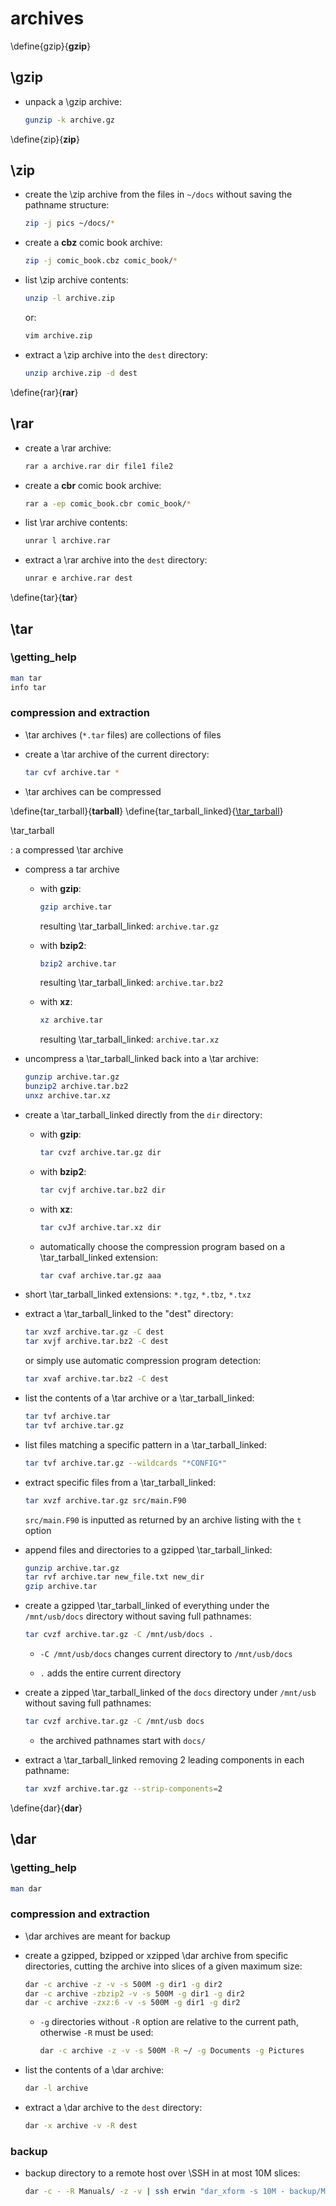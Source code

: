 
# archives

\define{gzip}{__gzip__}
## \gzip

+ unpack a \gzip archive:

	```bash
	gunzip -k archive.gz
	```

\define{zip}{__zip__}
## \zip

+ create the \zip archive from the files in `~/docs` without saving the pathname structure:

	```bash
	zip -j pics ~/docs/*
	```

+ create a __cbz__ comic book archive:

	```bash
	zip -j comic_book.cbz comic_book/*
	```

+ list \zip archive contents:

	```bash
	unzip -l archive.zip
	```

	or:

	```bash
	vim archive.zip
	```

+ extract a \zip archive into the `dest` directory:

	```bash
	unzip archive.zip -d dest
	```

\define{rar}{__rar__}
## \rar

+ create a \rar archive:

	```bash
	rar a archive.rar dir file1 file2
	```

+ create a __cbr__ comic book archive:

	```bash
	rar a -ep comic_book.cbr comic_book/*
	```

+ list \rar archive contents:

	```bash
	unrar l archive.rar
	```

+ extract a \rar archive into the `dest` directory:

	```bash
	unrar e archive.rar dest
	```

\define{tar}{__tar__}
## \tar

### \getting_help

```bash
man tar
info tar
```

### compression and extraction

+ \tar archives (`*.tar` files) are collections of files

+ create a \tar archive of the current directory:

	```bash
	tar cvf archive.tar *
	```

+ \tar archives can be compressed

\define{tar_tarball}{__tarball__}
\define{tar_tarball_linked}{[\tar_tarball](#tar_tarball)}

\tar_tarball<a name="tar_tarball"></a>

: a compressed \tar archive

+ compress a tar archive

	+ with __gzip__:

		```bash
		gzip archive.tar
		```

		resulting \tar_tarball_linked: `archive.tar.gz`

	+ with __bzip2__:

		```bash
		bzip2 archive.tar
		```

		resulting \tar_tarball_linked: `archive.tar.bz2`

	+ with __xz__:

		```bash
		xz archive.tar
		```

		resulting \tar_tarball_linked: `archive.tar.xz`

+ uncompress a \tar_tarball_linked back into a \tar archive:

	```bash
	gunzip archive.tar.gz
	bunzip2 archive.tar.bz2
	unxz archive.tar.xz
	```

+ create a \tar_tarball_linked directly from the `dir` directory:

	+ with __gzip__:

		```bash
		tar cvzf archive.tar.gz dir
		```

	+ with __bzip2__:

		```bash
		tar cvjf archive.tar.bz2 dir
		```

	+ with __xz__:

		```bash
		tar cvJf archive.tar.xz dir
		```

	+ automatically choose the compression program based on a \tar_tarball_linked extension:

		```bash
		tar cvaf archive.tar.gz aaa
		```

+ short \tar_tarball_linked extensions: `*.tgz`, `*.tbz`, `*.txz`

+ extract a \tar_tarball_linked to the "dest" directory:

	```bash
	tar xvzf archive.tar.gz -C dest
	tar xvjf archive.tar.bz2 -C dest
	```

	or simply use automatic compression program detection:

	```bash
	tar xvaf archive.tar.bz2 -C dest
	```

+ list the contents of a \tar archive or a \tar_tarball_linked:

	```bash
	tar tvf archive.tar
	tar tvf archive.tar.gz
	```

+ list files matching a specific pattern in a \tar_tarball_linked:

	```bash
	tar tvf archive.tar.gz --wildcards "*CONFIG*"
	```

+ extract specific files from a \tar_tarball_linked:

	```bash
	tar xvzf archive.tar.gz src/main.F90
	```

	`src/main.F90` is inputted as returned by an archive listing with the `t` option

+ append files and directories to a gzipped \tar_tarball_linked:

	```bash
	gunzip archive.tar.gz
	tar rvf archive.tar new_file.txt new_dir
	gzip archive.tar
	```

+ create a gzipped \tar_tarball_linked of everything under the `/mnt/usb/docs` directory without saving full pathnames:

	```bash
	tar cvzf archive.tar.gz -C /mnt/usb/docs .
	```

	+ `-C /mnt/usb/docs` changes current directory to `/mnt/usb/docs`

	+ `.` adds the entire current directory

+ create a zipped \tar_tarball_linked of the `docs` directory under `/mnt/usb` without saving full pathnames:

	```bash
	tar cvzf archive.tar.gz -C /mnt/usb docs
	```

	+ the archived pathnames start with `docs/`

+ extract a \tar_tarball_linked removing 2 leading components in each pathname:

	```bash
	tar xvzf archive.tar.gz --strip-components=2
	```

\define{dar}{__dar__}
## \dar

### \getting_help

```bash
man dar
```

### compression and extraction

+ \dar archives are meant for backup

+ create a gzipped, bzipped or xzipped \dar archive from specific directories, cutting the archive into slices of a given maximum size:

	```bash
	dar -c archive -z -v -s 500M -g dir1 -g dir2
	dar -c archive -zbzip2 -v -s 500M -g dir1 -g dir2
	dar -c archive -zxz:6 -v -s 500M -g dir1 -g dir2
	```

	+ `-g` directories without `-R` option are relative to the current path, otherwise `-R` must be used:

		```bash
		dar -c archive -z -v -s 500M -R ~/ -g Documents -g Pictures
		```

+ list the contents of a \dar archive:

	```bash
	dar -l archive
	```

+ extract a \dar archive to the `dest` directory:

	```bash
	dar -x archive -v -R dest
	```

### backup

+ backup directory to a remote host over \SSH in at most 10M slices:

	```bash
	dar -c - -R Manuals/ -z -v | ssh erwin "dar_xform -s 10M - backup/Manuals"
	```
